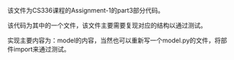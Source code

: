 该文件为CS336课程的Assignment-1的part3部分代码。

该代码为其中的一个文件，该文件主要需要复现对应的结构以通过测试。

实现主要内容为：model的内容，当然也可以重新写一个model.py的文件，将部件import来通过测试。